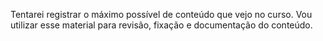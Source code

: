 Tentarei registrar o máximo possível de conteúdo que vejo no curso.
Vou utilizar esse material para revisão, fixação e documentação do conteúdo.
